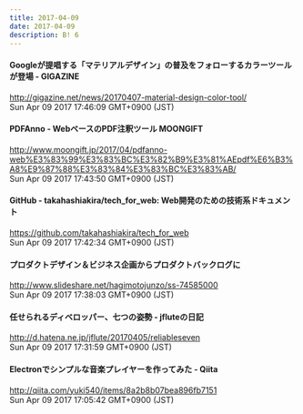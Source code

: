 ```yaml
---
title: 2017-04-09
date: 2017-04-09
description: B! 6
---
```


#### Googleが提唱する「マテリアルデザイン」の普及をフォローするカラーツールが登場 - GIGAZINE
http://gigazine.net/news/20170407-material-design-color-tool/<br>
Sun Apr 09 2017 17:46:09 GMT+0900 (JST)<br>


#### PDFAnno - WebベースのPDF注釈ツール MOONGIFT
http://www.moongift.jp/2017/04/pdfanno-web%E3%83%99%E3%83%BC%E3%82%B9%E3%81%AEpdf%E6%B3%A8%E9%87%88%E3%83%84%E3%83%BC%E3%83%AB/<br>
Sun Apr 09 2017 17:43:50 GMT+0900 (JST)<br>


#### GitHub - takahashiakira/tech_for_web: Web開発のための技術系ドキュメント
https://github.com/takahashiakira/tech_for_web<br>
Sun Apr 09 2017 17:42:34 GMT+0900 (JST)<br>


#### プロダクトデザイン＆ビジネス企画からプロダクトバックログに
http://www.slideshare.net/hagimotojunzo/ss-74585000<br>
Sun Apr 09 2017 17:38:03 GMT+0900 (JST)<br>


#### 任せられるディベロッパー、七つの姿勢 - jfluteの日記
http://d.hatena.ne.jp/jflute/20170405/reliableseven<br>
Sun Apr 09 2017 17:31:59 GMT+0900 (JST)<br>


#### Electronでシンプルな音楽プレイヤーを作ってみた - Qiita
http://qiita.com/yuki540/items/8a2b8b07bea896fb7151<br>
Sun Apr 09 2017 17:05:42 GMT+0900 (JST)<br>


